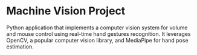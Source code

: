 # Machine Vision Project 

Python application that implements a computer vision system for volume and mouse control using real-time hand gestures recognition. It leverages OpenCV, a popular computer vision library, and MediaPipe for hand pose estimation.
